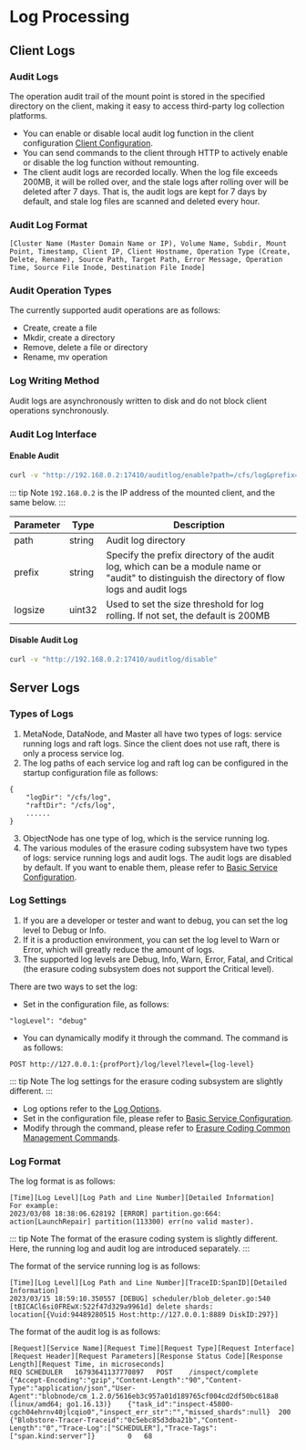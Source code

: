 # Log Processing

## Client Logs

### Audit Logs
The operation audit trail of the mount point is stored in the specified directory on the client, making it easy to access third-party log collection platforms.

- You can enable or disable local audit log function in the client configuration [Client Configuration](../maintenance/configs/client.md).
- You can send commands to the client through HTTP to actively enable or disable the log function without remounting.
- The client audit logs are recorded locally. When the log file exceeds 200MB, it will be rolled over, and the stale logs after rolling over will be deleted after 7 days. That is, the audit logs are kept for 7 days by default, and stale log files are scanned and deleted every hour.

### Audit Log Format

```text
[Cluster Name (Master Domain Name or IP), Volume Name, Subdir, Mount Point, Timestamp, Client IP, Client Hostname, Operation Type (Create, Delete, Rename), Source Path, Target Path, Error Message, Operation Time, Source File Inode, Destination File Inode]
```

### Audit Operation Types

The currently supported audit operations are as follows:

- Create, create a file
- Mkdir, create a directory
- Remove, delete a file or directory
- Rename, mv operation

### Log Writing Method

Audit logs are asynchronously written to disk and do not block client operations synchronously.

### Audit Log Interface

#### Enable Audit

```bash
curl -v "http://192.168.0.2:17410/auditlog/enable?path=/cfs/log&prefix=client2&logsize=1024"
```
::: tip Note
`192.168.0.2` is the IP address of the mounted client, and the same below.
:::

| Parameter | Type   | Description                                                                                                                                   |
|-----------|--------|-----------------------------------------------------------------------------------------------------------------------------------------------|
| path      | string | Audit log directory                                                                                                                           |
| prefix    | string | Specify the prefix directory of the audit log, which can be a module name or "audit" to distinguish the directory of flow logs and audit logs |
| logsize   | uint32 | Used to set the size threshold for log rolling. If not set, the default is 200MB                                                              |

#### Disable Audit Log

```bash
curl -v "http://192.168.0.2:17410/auditlog/disable"
```

## Server Logs

### Types of Logs
1. MetaNode, DataNode, and Master all have two types of logs: service running logs and raft logs. Since the client does not use raft, there is only a process service log.
2. The log paths of each service log and raft log can be configured in the startup configuration file as follows:
```
{
    "logDir": "/cfs/log",
    "raftDir": "/cfs/log",
    ......
}
```
3. ObjectNode has one type of log, which is the service running log.
4. The various modules of the erasure coding subsystem have two types of logs: service running logs and audit logs. The audit logs are disabled by default. If you want to enable them, please refer to [Basic Service Configuration](./configs/blobstore/base.md).

### Log Settings

1. If you are a developer or tester and want to debug, you can set the log level to Debug or Info.
2. If it is a production environment, you can set the log level to Warn or Error, which will greatly reduce the amount of logs.
3. The supported log levels are Debug, Info, Warn, Error, Fatal, and Critical (the erasure coding subsystem does not support the Critical level).

There are two ways to set the log:

- Set in the configuration file, as follows:
```
"logLevel": "debug"
```
- You can dynamically modify it through the command. The command is as follows:
```
POST http://127.0.0.1:{profPort}/log/level?level={log-level}
```

::: tip Note
The log settings for the erasure coding subsystem are slightly different.
:::

- Log options refer to the [Log Options](./configs/log.md).
- Set in the configuration file, please refer to [Basic Service Configuration](./configs/blobstore/base.md).
- Modify through the command, please refer to [Erasure Coding Common Management Commands](./admin-api/blobstore/base.md).

### Log Format

The log format is as follows:

```text
[Time][Log Level][Log Path and Line Number][Detailed Information]
For example:
2023/03/08 18:38:06.628192 [ERROR] partition.go:664: action[LaunchRepair] partition(113300) err(no valid master).
```

::: tip Note
The format of the erasure coding system is slightly different. Here, the running log and audit log are introduced separately.
:::

The format of the service running log is as follows:

```test
[Time][Log Level][Log Path and Line Number][TraceID:SpanID][Detailed Information]
2023/03/15 18:59:10.350557 [DEBUG] scheduler/blob_deleter.go:540 [tBICACl6si0FREwX:522f47d329a9961d] delete shards: location[{Vuid:94489280515 Host:http://127.0.0.1:8889 DiskID:297}]
```

The format of the audit log is as follows:

```text
[Request][Service Name][Request Time][Request Type][Request Interface][Request Header][Request Parameters][Response Status Code][Response Length][Request Time, in microseconds]
REQ	SCHEDULER	16793641137770897	POST	/inspect/complete	{"Accept-Encoding":"gzip","Content-Length":"90","Content-Type":"application/json","User-Agent":"blobnode/cm_1.2.0/5616eb3c957a01d189765cf004cd2df50bc618a8 (linux/amd64; go1.16.13)}	{"task_id":"inspect-45800-cgch04ehrnv40jlcqio0","inspect_err_str":"","missed_shards":null}	200	{"Blobstore-Tracer-Traceid":"0c5ebc85d3dba21b","Content-Length":"0","Trace-Log":["SCHEDULER"],"Trace-Tags":["span.kind:server"]}		0	68
```
